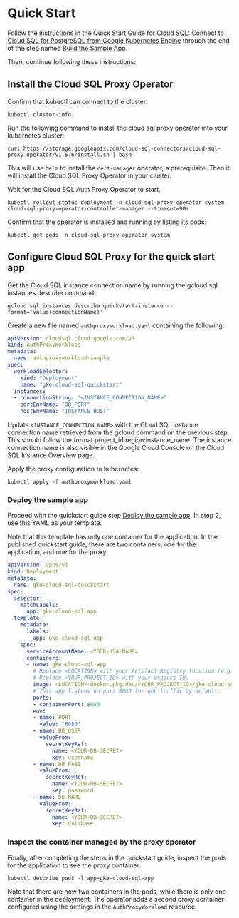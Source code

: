# Quick Start

Follow the instructions in the Quick Start Guide for Cloud SQL: 
[Connect to Cloud SQL for PostgreSQL from Google Kubernetes Engine](
https://cloud.google.com/sql/docs/postgres/connect-instance-kubernetes)
through the end of the step named [Build the Sample App](
https://cloud.google.com/sql/docs/postgres/connect-instance-kubernetes#build_the_sample_app).

Then, continue following these instructions:

## Install the Cloud SQL Proxy Operator

Confirm that kubectl can connect to the cluster.

```shell
kubectl cluster-info
```

Run the following command to install the cloud sql proxy operator into
your kubernetes cluster:

<!-- {x-release-please-start-version} -->
```shell
curl https://storage.googleapis.com/cloud-sql-connectors/cloud-sql-proxy-operator/v1.6.6/install.sh | bash
```
<!-- {x-release-please-end} -->

This will use `helm` to install the `cert-manager` operator, a prerequisite. Then
it will install the Cloud SQL Proxy Operator in your cluster.

Wait for the Cloud SQL Auth Proxy Operator to start.

```shell
kubectl rollout status deployment -n cloud-sql-proxy-operator-system cloud-sql-proxy-operator-controller-manager --timeout=90s
```

Confirm that the operator is installed and running by listing its pods:

```shell
kubectl get pods -n cloud-sql-proxy-operator-system
```

## Configure Cloud SQL Proxy for the quick start app

Get the Cloud SQL instance connection name by running the gcloud sql instances describe command:

```shell
gcloud sql instances describe quickstart-instance --format='value(connectionName)'
```

Create a new file named `authproxyworkload.yaml` containing the following:

```yaml
apiVersion: cloudsql.cloud.google.com/v1
kind: AuthProxyWorkload
metadata:
  name: authproxyworkload-sample
spec:
  workloadSelector:
    kind: "Deployment"
    name: "gke-cloud-sql-quickstart"
  instances:
  - connectionString: "<INSTANCE_CONNECTION_NAME>"
    portEnvName: "DB_PORT"
    hostEnvName: "INSTANCE_HOST"
```

Update `<INSTANCE_CONNECTION_NAME>` with the Cloud SQL instance connection name
retrieved from the gcloud command on the previous step. This should follow the format
project_id:region:instance_name. The instance connection name is also visible
in the Google Cloud Console on the Cloud SQL Instance Overview page.

Apply the proxy configuration to kubernetes:

```shell
kubectl apply -f authproxyworkload.yaml
```

### Deploy the sample app

Proceed with the quickstart guide step [Deploy the sample app](
https://cloud.google.com/sql/docs/postgres/connect-instance-kubernetes#deploy_the_sample_app).
In step 2, use this YAML as your template.

Note that this template has only one container for the application. In the published
quickstart guide, there are two containers, one for the application, and one for the
proxy.

```yaml
apiVersion: apps/v1
kind: Deployment
metadata:
  name: gke-cloud-sql-quickstart
spec:
  selector:
    matchLabels:
      app: gke-cloud-sql-app
  template:
    metadata:
      labels:
        app: gke-cloud-sql-app
    spec:
      serviceAccountName: <YOUR-KSA-NAME>
      containers:
      - name: gke-cloud-sql-app
        # Replace <LOCATION> with your Artifact Registry location (e.g., us-central1).
        # Replace <YOUR_PROJECT_ID> with your project ID.
        image: <LOCATION>-docker.pkg.dev/<YOUR_PROJECT_ID>/gke-cloud-sql-repo/gke-sql:latest
        # This app listens on port 8080 for web traffic by default.
        ports:
        - containerPort: 8080
        env:
        - name: PORT
          value: "8080"
        - name: DB_USER
          valueFrom:
            secretKeyRef:
              name: <YOUR-DB-SECRET>
              key: username
        - name: DB_PASS
          valueFrom:
            secretKeyRef:
              name: <YOUR-DB-SECRET>
              key: password
        - name: DB_NAME
          valueFrom:
            secretKeyRef:
              name: <YOUR-DB-SECRET>
              key: database
```

### Inspect the container managed by the proxy operator
Finally, after completing the steps in the quickstart guide, inspect the pods
for the application to see the proxy container.

```shell
kubectl describe pods -l app=gke-cloud-sql-app
```

Note that there are now two containers in the pods, while there is only one
container in the deployment. The operator adds a second proxy container configured
using the settings in the `AuthProxyWorkload` resource. 

